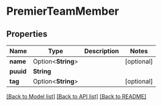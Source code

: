 # PremierTeamMember

## Properties

Name | Type | Description | Notes
------------ | ------------- | ------------- | -------------
**name** | Option<**String**> |  | [optional]
**puuid** | **String** |  | 
**tag** | Option<**String**> |  | [optional]

[[Back to Model list]](../README.md#documentation-for-models) [[Back to API list]](../README.md#documentation-for-api-endpoints) [[Back to README]](../README.md)


